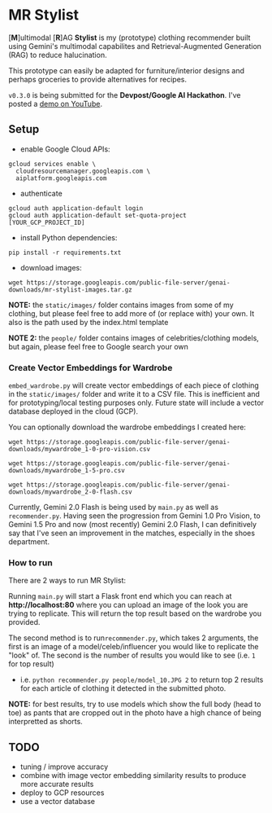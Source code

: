 # MR Stylist
[**M**]ultimodal [**R**]AG **Stylist** is my (prototype) clothing recommender built using Gemini's multimodal capabilites and Retrieval-Augmented Generation (RAG) to reduce halucination.

This prototype can easily be adapted for furniture/interior designs and perhaps groceries to provide alternatives for recipes.

`v0.3.0` is being submitted for the **Devpost/Google AI Hackathon**.  I've posted a [demo on YouTube](https://www.youtube.com/watch?v=g3WcuO87FUI&ab_channel=GlenYu).


## Setup
- enable Google Cloud APIs:
```
gcloud services enable \
  cloudresourcemanager.googleapis.com \
  aiplatform.googleapis.com
```

- authenticate
```
gcloud auth application-default login
gcloud auth application-default set-quota-project [YOUR_GCP_PROJECT_ID]
```


- install Python dependencies:
```
pip install -r requirements.txt
```

- download images:
```
wget https://storage.googleapis.com/public-file-server/genai-downloads/mr-stylist-images.tar.gz
```

**NOTE:** the `static/images/` folder contains images from some of my clothing, but please feel free to add more of (or replace with) your own.  It also is the path used by the index.html template 

**NOTE 2:** the `people/` folder contains images of celebrities/clothing models, but again, please feel free to Google search your own


### Create Vector Embeddings for Wardrobe 
`embed_wardrobe.py` will create vector embeddings of each piece of clothing in the `static/images/` folder and write it to a CSV file. This is inefficient and for prototyping/local testing purposes only. Future state will include a vector database deployed in the cloud (GCP).

You can optionally download the wardrobe embeddings I created here:
```
wget https://storage.googleapis.com/public-file-server/genai-downloads/mywardrobe_1-0-pro-vision.csv

wget https://storage.googleapis.com/public-file-server/genai-downloads/mywardrobe_1-5-pro.csv

wget https://storage.googleapis.com/public-file-server/genai-downloads/mywardrobe_2-0-flash.csv
```

Currently, Gemini 2.0 Flash is being used by `main.py` as well as `recommender.py`.  Having seen the progression from Gemini 1.0 Pro Vision, to Gemini 1.5 Pro and now (most recently) Gemini 2.0 Flash, I can definitively say that I've seen an improvement in the matches, especially in the shoes department.


### How to run
There are 2 ways to run MR Stylist:

Running `main.py` will start a Flask front end which you can reach at **http://localhost:80** where you can upload an image of the look you are trying to replicate.  This will return the top result based on the wardrobe you provided. 

The second method is to run`recommender.py`, which takes 2 arguments, the first is an image of a model/celeb/influencer you would like to replicate the "look" of. The second is the number of results you would like to see (i.e. `1` for top result)

- i.e. `python recommender.py people/model_10.JPG 2`  to return top 2 results for each article of clothing it detected in the submitted photo.


**NOTE:** for best results, try to use models which show the full body (head to toe) as pants that are cropped out in the photo have a high chance of being interpretted as shorts.


## TODO
- tuning / improve accuracy 
- combine with image vector embedding similarity results to produce more accurate results
- deploy to GCP resources
- use a vector database
